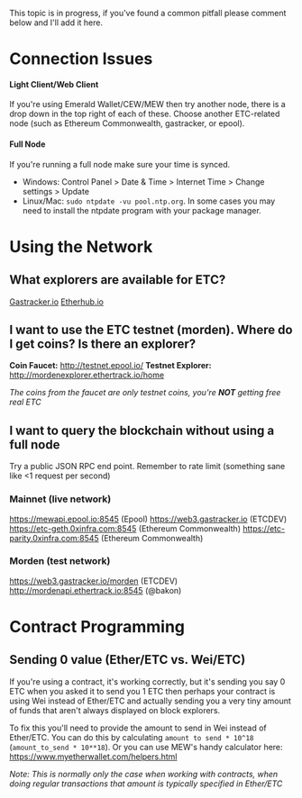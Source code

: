 This topic is in progress, if you've found a common pitfall please comment below and I'll add it here.

# Connection Issues
#### Light Client/Web Client
If you're using Emerald Wallet/CEW/MEW then try another node, there is a drop down in the top right of each of these. Choose another ETC-related node (such as Ethereum Commonwealth, gastracker, or epool).

#### Full Node
If you're running a full node make sure your time is synced.
* Windows: Control Panel > Date & Time > Internet Time > Change settings > Update 
* Linux/Mac: `sudo ntpdate -vu pool.ntp.org`. In some cases you may need to install the ntpdate program with your package manager.

# Using the Network

## What explorers are available for ETC?
[Gastracker.io](https://gastracker.io)
[Etherhub.io](http://etherhub.io)

## I want to use the ETC testnet (morden). Where do I get coins? Is there an explorer?

**Coin Faucet:** http://testnet.epool.io/
**Testnet Explorer:** http://mordenexplorer.ethertrack.io/home

*The coins from the faucet are only testnet coins, you're **NOT** getting free real ETC*

## I want to query the blockchain without using a full node
Try a public JSON RPC end point. Remember to rate limit (something sane like <1 request per second)

### Mainnet (live network)
https://mewapi.epool.io:8545 (Epool)
https://web3.gastracker.io (ETCDEV)
https://etc-geth.0xinfra.com:8545 (Ethereum Commonwealth)
https://etc-parity.0xinfra.com:8545 (Ethereum Commonwealth)

### Morden (test network)
https://web3.gastracker.io/morden (ETCDEV)
http://mordenapi.ethertrack.io:8545 (@bakon)

# Contract Programming
## Sending 0 value (Ether/ETC vs. Wei/ETC)
If you're using a contract, it's working correctly, but it's sending you say 0 ETC when you asked it to send you 1 ETC then perhaps your contract is using Wei instead of Ether/ETC and actually sending you a very tiny amount of funds that aren't always displayed on block explorers.

To fix this you'll need to provide the amount to send in Wei instead of Ether/ETC. You can do this by calculating `amount to send * 10^18` (`amount_to_send * 10**18`). Or you can use MEW's handy calculator here: https://www.myetherwallet.com/helpers.html

*Note: This is normally only the case when working with contracts, when doing regular transactions that amount is typically specified in Ether/ETC*